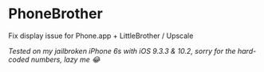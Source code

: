 # PhoneBrother
Fix display issue for Phone.app + LittleBrother / Upscale

_Tested on my jailbroken iPhone 6s with iOS 9.3.3 & 10.2, sorry for the hard-coded numbers, lazy me 😂_
